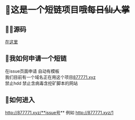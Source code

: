 # 🌵这是一个短链项目哦~~每日仙人掌~~
## 🧑‍💻源码
[在这里](https://github.com/nelsontky/gh-pages-url-shortener)
## 💁我如何申请一个短链
在issue页面申请 自动有模板  
我们目前有一个域名正在用这个项目[877771.xyz](https://877771.xyz)  
禁止hdd 禁止含病毒含挖矿脚本的网站  
## 🎫如何进入
http://877771.xyz/**issue号**
例如 http://877771.xyz/1
